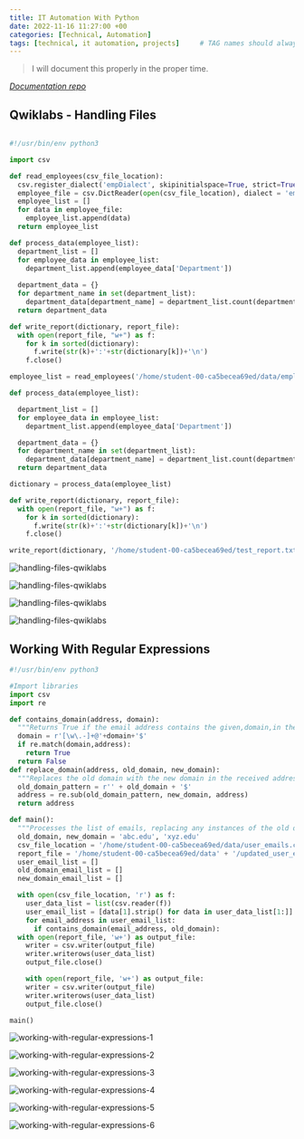 ```yaml
---
title: IT Automation With Python
date: 2022-11-16 11:27:00 +00
categories: [Technical, Automation]
tags: [technical, it automation, projects]     # TAG names should always be lowercase
---
```

> I will document this properly in the proper time.

*[Documentation repo](https://github.com/PatrickKyei/google-it-automation-module)*

## Qwiklabs - Handling Files

```python

#!/usr/bin/env python3

import csv

def read_employees(csv_file_location):
  csv.register_dialect('empDialect', skipinitialspace=True, strict=True)
  employee_file = csv.DictReader(open(csv_file_location), dialect = 'empDialect')
  employee_list = []
  for data in employee_file:
    employee_list.append(data)
  return employee_list

def process_data(employee_list):
  department_list = []
  for employee_data in employee_list:
    department_list.append(employee_data['Department'])
  
  department_data = {}
  for department_name in set(department_list):
    department_data[department_name] = department_list.count(department_name)
  return department_data

def write_report(dictionary, report_file):
  with open(report_file, "w+") as f:
    for k in sorted(dictionary):
      f.write(str(k)+':'+str(dictionary[k])+'\n')
    f.close()

employee_list = read_employees('/home/student-00-ca5becea69ed/data/employees.csv')

def process_data(employee_list):

  department_list = []
  for employee_data in employee_list:
    department_list.append(employee_data['Department'])

  department_data = {}
  for department_name in set(department_list):
    department_data[department_name] = department_list.count(department_name)
  return department_data

dictionary = process_data(employee_list)

def write_report(dictionary, report_file):
  with open(report_file, "w+") as f:
    for k in sorted(dictionary):
      f.write(str(k)+':'+str(dictionary[k])+'\n')
    f.close()

write_report(dictionary, '/home/student-00-ca5becea69ed/test_report.txt')
```

![handling-files-qwiklabs](/assets/img/handling-files-qwiklabs.png)

![handling-files-qwiklabs](/assets/img/handling-files-qwiklabs-1.png)

![handling-files-qwiklabs](/assets/img/handling-files-qwiklabs-2.png)

![handling-files-qwiklabs](/assets/img/handling-files-qwiklabs-3.png)

## Working With Regular Expressions

```python
#!/usr/bin/env python3

#Import libraries
import csv
import re

def contains_domain(address, domain):
  """Returns True if the email address contains the given,domain,in the domain position, false if not."""
  domain = r'[\w\.-]+@'+domain+'$'
  if re.match(domain,address):
    return True
  return False
def replace_domain(address, old_domain, new_domain):
  """Replaces the old domain with the new domain in the received address."""
  old_domain_pattern = r'' + old_domain + '$'
  address = re.sub(old_domain_pattern, new_domain, address)
  return address

def main():
  """Processes the list of emails, replacing any instances of the old domain with the new domain."""
  old_domain, new_domain = 'abc.edu', 'xyz.edu'
  csv_file_location = '/home/student-00-ca5becea69ed/data/user_emails.csv'
  report_file = '/home/student-00-ca5becea69ed/data' + '/updated_user_emails.csv'
  user_email_list = []
  old_domain_email_list = []
  new_domain_email_list = []

  with open(csv_file_location, 'r') as f:
    user_data_list = list(csv.reader(f))
    user_email_list = [data[1].strip() for data in user_data_list[1:]]
    for email_address in user_email_list:
      if contains_domain(email_address, old_domain):
  with open(report_file, 'w+') as output_file:
    writer = csv.writer(output_file)
    writer.writerows(user_data_list)
    output_file.close()

    with open(report_file, 'w+') as output_file:
    writer = csv.writer(output_file)
    writer.writerows(user_data_list)
    output_file.close()

main()
```
![working-with-regular-expressions-1](/assets/img/working-with-regular-expressions-1.png)

![working-with-regular-expressions-2](/assets/img/working-with-regular-expressions-2.png)

![working-with-regular-expressions-3](/assets/img/working-with-regular-expressions-3.png)

![working-with-regular-expressions-4](/assets/img/working-with-regular-expressions-4.png)

![working-with-regular-expressions-5](/assets/img/working-with-regular-expressions-5.png)

![working-with-regular-expressions-6](/assets/img/working-with-regular-expressions-6.png)
